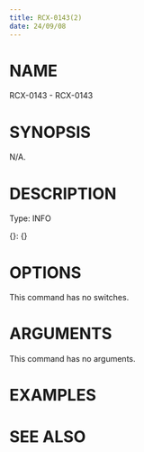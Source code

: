 ```yaml
---
title: RCX-0143(2)
date: 24/09/08
---
```


# NAME

RCX-0143 - RCX-0143

# SYNOPSIS

N/A.

# DESCRIPTION

Type: INFO

{}: {}

# OPTIONS

This command has no switches.

# ARGUMENTS

This command has no arguments.

# EXAMPLES

# SEE ALSO
